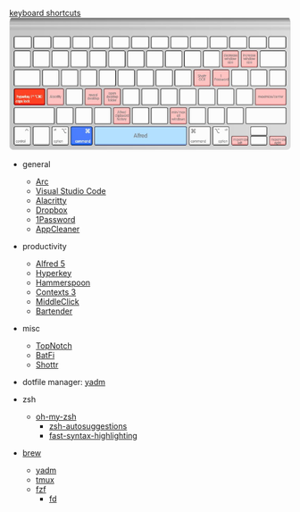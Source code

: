 [keyboard shortcuts](http://www.keyboard-layout-editor.com/)
![keyboard shortcuts](keyboard.jpg)

- general
  - [Arc](https://arc.net/)
  - [Visual Studio Code](https://code.visualstudio.com/)
  - [Alacritty](https://alacritty.org/)
  - [Dropbox](https://www.dropbox.com/downloading?os=mac)
  - [1Password](https://1password.com/downloads/mac/)
  - [AppCleaner](https://freemacsoft.net/appcleaner/)

- productivity
  - [Alfred 5](https://www.alfredapp.com/)
  - [Hyperkey](https://hyperkey.app/)
  - [Hammerspoon](https://www.hammerspoon.org/)
  - [Contexts 3](https://contexts.co/)
  - [MiddleClick](https://github.com/artginzburg/MiddleClick-Sonoma)
  - [Bartender](https://www.macbartender.com/Bartender5/)

- misc
  - [TopNotch](https://topnotch.app/)
  - [BatFi](https://app.gumroad.com/d/2fa184d3e33101e9b092db49751f4d9f)
  - [Shottr](https://shottr.cc/)

- dotfile manager: [yadm](https://yadm.io/docs/getting_started)

- zsh
  - [oh-my-zsh](https://ohmyz.sh/#install)
    - [zsh-autosuggestions](https://github.com/zsh-users/zsh-autosuggestions/blob/master/INSTALL.md#oh-my-zsh)
    - [fast-syntax-highlighting](https://github.com/zdharma-continuum/fast-syntax-highlighting#oh-my-zsh)

- [brew](https://brew.sh/)
  - [yadm](https://yadm.io/docs/getting_started)
  - [tmux](https://github.com/tmux/tmux/wiki)
  - [fzf](https://github.com/junegunn/fzf)
    - [fd](https://github.com/sharkdp/fd)